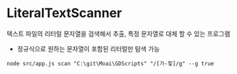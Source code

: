 # LiteralTextScanner
텍스트 파일의 리터럴 문자열을 검색해서 추출, 특정 문자열로 대체 할 수 있는 프로그램

- 정규식으로 원하는 문자열이 포함된 리터럴만 탐색 가능

```
node src/app.js scan "C:\git\Moai\GDScripts" "/[가-힣]/g" --g true
```
